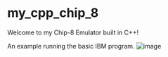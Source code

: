 # my_cpp_chip_8

Welcome to my Chip-8 Emulator built in C++!

An example running the basic IBM program.
![image](https://user-images.githubusercontent.com/11481438/160056617-4d41216e-b251-4fe0-a449-4b1aaa54b40e.png)
